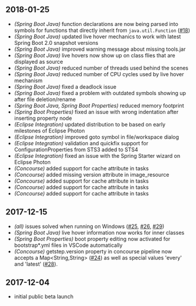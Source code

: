 ## 2018-01-25

* _(Spring Boot Java)_ function declarations are now being parsed into symbols for functions that directly inherit from `java.util.Function` ([#18](https://github.com/spring-projects/sts4/issues/18))
* _(Spring Boot Java)_ updated live hover mechanics to work with latest Spring Boot 2.0 snapshot versions 
* _(Spring Boot Java)_ improved warning message about missing tools.jar
* _(Spring Boot Java)_ live hovers now show up on class flies that are displayed as source
* _(Spring Boot Java)_ reduced number of threads used behind the scenes
* _(Spring Boot Java)_ reduced number of CPU cycles used by live hover mechanism
* _(Spring Boot Java)_ fixed a deadlock issue
* _(Spring Boot Java)_ fixed a problem with outdated symbols showing up after file deletion/rename
* _(Spring Boot Java, Spring Boot Properties)_ reduced memory footprint
* _(Spring Boot Properties)_ fixed an issue with wrong indentation after inserting property node
* _(Eclipse Integration)_ updated distribution to be based on early milestones of Eclipse Photon
* _(Eclipse Integration)_ improved goto symbol in file/workspace dialog
* _(Eclipse Integration)_ validation and quickfix support for ConfigurationProperties from STS3 added to STS4
* _(Eclipse Integration)_ fixed an issue with the Spring Starter wizard on Eclipse Photon
* _(Concourse)_ added support for cache attribute in tasks
* _(Concourse)_ added missing version attribute in image_resource
* _(Concourse)_ added support for cache attribute in tasks
* _(Concourse)_ added support for cache attribute in tasks
* _(Concourse)_ added support for cache attribute in tasks

## 2017-12-15

* _(all)_ issues solved when running on Windows ([#25](https://github.com/spring-projects/sts4/issues/25), [#26](https://github.com/spring-projects/sts4/issues/26), [#29](https://github.com/spring-projects/sts4/issues/29))
* _(Spring Boot Java)_ live hover information now works for inner classes
* _(Spring Boot Properties)_ boot property editing now activated for bootstrap*.yml files in VSCode automatically
* _(Concourse)_ getstep.version property in concourse pipeline now accepts a Map<String,String> ([#24](https://github.com/spring-projects/sts4/issues/24)) as well as special values 'every' and 'latest' ([#28](https://github.com/spring-projects/sts4/issues/28)). 

## 2017-12-04

* initial public beta launch
